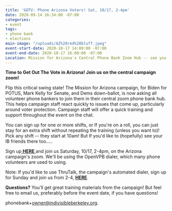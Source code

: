 ```yaml
---
title: 'GOTV: Phone Arizona Voters! Sat, 10/17, 2-4pm'
date: 2020-09-14 16:34:00 -07:00
categories:
- event
tags:
- phone bank
- elections
main-image: "/uploads/AZ%20red%20bluff.jpeg"
event-start-date: 2020-10-17 14:00:00 -07:00
event-end-date: 2020-10-17 16:00:00 -07:00
Location: Mission for Arizona's Central Phone Bank Zoom Hub -- see you there!
---
```


**Time to Get Out The Vote in Arizona!    Join us on the central campaign zoom!**

Flip this critical swing state! The Mission for Arizona campaign,  for Biden for POTUS, Mark Kelly for Senate, and Dems down-ballot,  is now asking all volunteer phone bankers to join them in their central zoom phone bank hub.  This helps campaign staff react quickly to issues that come up, particularly around voter protection.   Campaign staff will offer a quick training and support throughout the event on the chat.

You can sign up for one or more shifts, or If you're on a roll, you can just stay for an extra shift without repeating the training (unless you want to)! Pick any shift -- they start at 10am! But If you'd like to (hopefully) see your IB friends there too.....

Sign up[ ](https://www.mobilize.us/missionforaz/event/312751/)**[HERE](https://www.mobilize.us/missionforaz/event/312751/)**[ ](https://www.mobilize.us/missionforaz/event/312751/)and join us Saturday, 10/17, 2-4pm, on the Arizona campaign's zoom.  We'll   be using the OpenVPB dialer, which many phone volunteers are used to using.

Note: If you'd like to use ThruTalk, the campaign's automated dialer, sign up for Sunday and join us from 2-4,  **[HERE](https://www.mobilize.us/missionforaz/event/312513/)**.

**Questions?** You'll get great training materials from the campaign! But feel free to email us, preferably before the event date,  if you have questions!

phonebank\+owner@indivisibleberkeley.org.